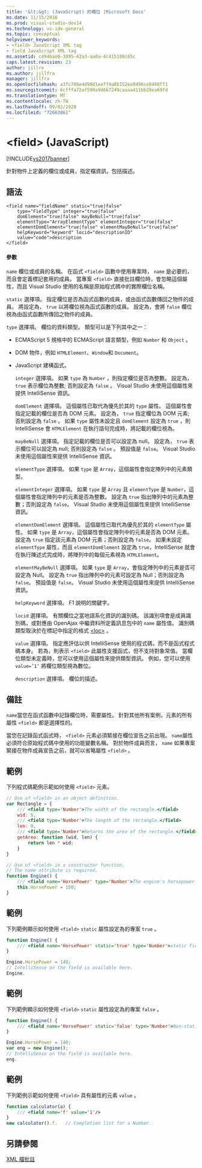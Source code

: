 ```yaml
---
title: '&lt;&gt; (JavaScript) 的欄位 |Microsoft Docs'
ms.date: 11/15/2016
ms.prod: visual-studio-dev14
ms.technology: vs-ide-general
ms.topic: conceptual
helpviewer_keywords:
- <field> JavaScript XML tag
- field JavaScript XML tag
ms.assetid: c494bae0-3095-42a3-aa0a-4c415188c65c
caps.latest.revision: 23
author: jillre
ms.author: jillfra
manager: jillfra
ms.openlocfilehash: a3fc786e4d99d1eaff4a8b152ea9496ce8400ff1
ms.sourcegitcommit: 6cfffa72af599a9d667249caaaa411bb28ea69fd
ms.translationtype: MT
ms.contentlocale: zh-TW
ms.lasthandoff: 09/02/2020
ms.locfileid: "72663861"
---
```

# <a name="ltfieldgt-javascript"></a>&lt;field&gt; (JavaScript)
[!INCLUDE[vs2017banner](../includes/vs2017banner.md)]

針對物件上定義的欄位或成員，指定檔資訊，包括描述。

## <a name="syntax"></a>語法

```
<field name="fieldName" static="true|false"
    type="FieldType" integer="true|false"
    domElement="true|false" mayBeNull="true|false"
    elementType="ArrayElementType" elementInteger="true|false"
    elementDomElement="true|false" elementMayBeNull="true|false"
    helpKeyword="keyword" locid="descriptionID"
    value="code">description
</field>
```

#### <a name="parameters"></a>參數
 `name` 欄位或成員的名稱。 在函式 `<field>` 函數中使用專案時， `name` 是必要的，而且會定義標記套用的成員。 當專案 `<field>` 直接批註欄位時，會忽略這個屬性，而且 Visual Studio 使用的名稱是原始程式碼中的實際欄位名稱。

 `static` 選擇項。 指定欄位是否為函式函數的成員，或由函式函數傳回之物件的成員。 將設定為， `true` 以將欄位視為函式函數的成員。 設定為，會將 `false` 欄位視為由函式函數所傳回之物件的成員。

 `type` 選擇項。 欄位的資料類型。 類型可以是下列其中之一：

- ECMAScript 5 規格中的 ECMAScript 語言類型，例如 `Number` 和 `Object` 。

- DOM 物件，例如 `HTMLElement`、`Window`和 `Document`。

- JavaScript 建構函式。

  `integer` 選擇項。 如果 `type` 為 `Number` ，則指定欄位是否為整數。 設定為， `true` 表示欄位為整數; 否則設定為 `false` 。 Visual Studio 未使用這個屬性來提供 IntelliSense 資訊。

  `domElement` 選擇項。 這個屬性已取代為優先於其的 `type` 屬性。 這個屬性會指定記載的欄位是否為 DOM 元素。 設定為， `true` 指定欄位為 DOM 元素; 否則設定為 `false` 。 如果 `type` 屬性未設定且 `domElement` 設定為 `true` ，則 IntelliSense 會 `HTMLElement` 在執行語句完成時，將記載的欄位視為。

  `mayBeNull` 選擇項。 指定記載的欄位是否可以設定為 null。 設定為， `true` 表示欄位可以設定為 null; 否則設定為 `false` 。 預設值是 `false`。 Visual Studio 未使用這個屬性來提供 IntelliSense 資訊。

  `elementType` 選擇項。 如果 `type` 是 `Array`，這個屬性會指定陣列中的元素類型。

  `elementInteger` 選擇項。 如果 `type` 是 `Array` 且 `elementType` 是 `Number`，這個屬性會指定陣列中的元素是否為整數。 設定為 `true` 指出陣列中的元素為整數；否則設定為 `false`。 Visual Studio 未使用這個屬性來提供 IntelliSense 資訊。

  `elementDomElement` 選擇項。 這個屬性已取代為優先於其的 `elementType` 屬性。 如果 `type` 是 `Array`，這個屬性會指定陣列中的元素是否為 DOM 元素。 設定為 `true` 指定該元素為 DOM 元素；否則設定為 `false`。 如果未設定 `elementType` 屬性，而且 `elementDomElement` 設定為 `true`，IntelliSense 就會在執行陳述式完成時，將陣列中的每個元素視為 `HTMLElement`。

  `elementMayBeNull` 選擇項。 如果 `type` 是 `Array`，會指定陣列中的元素是否可設定為 Null。 設定為 `true` 指出陣列中的元素可設定為 Null；否則設定為 `false`。 預設值是 `false`。 Visual Studio 未使用這個屬性來提供 IntelliSense 資訊。

  `helpKeyword` 選擇項。 F1 說明的關鍵字。

  `locid` 選擇項。 有關欄位之當地語系化資訊的識別碼。 該識別項會是成員識別碼，或對應由 OpenAjax 中繼資料所定義訊息包中的 `name` 屬性值。 識別碼類型取決於在標記中指定的格式 [\<loc>](../ide/loc-javascript.md) 。

  `value` 選擇項。 指定應評估以供 IntelliSense 使用的程式碼，而不是函式程式碼本身。 若為，則表示 `<field>` 此屬性支援函式，但不支持對象常值。 當欄位類型未定義時，您可以使用這個屬性來提供類型資訊。 例如，您可以使用 `value=’1’` 將欄位類型視為數位。

  `description` 選擇項。 欄位的描述。

## <a name="remarks"></a>備註
 `name`當您在函式函數中記錄欄位時，需要屬性。 針對其他所有案例，元素的所有屬性 `<field>` 都是選擇性的。

 當您在記錄函式函式時， `<field>` 元素必須緊接在欄位宣告之前出現。 `name`屬性必須符合原始程式碼中使用的功能變數名稱。 對於物件成員而言， `name` 如果專案緊接在物件成員宣告之前，就可以省略屬性 `<field>` 。

## <a name="example"></a>範例
 下列程式碼範例示範如何使用 `<field>` 元素。

```javascript
// Use of <field> in an object definition.
var Rectangle = {
    /// <field type='Number'>The width of the rectangle.</field>
    wid: 5,
    /// <field type='Number'>The length of the rectangle.</field>
    len: 0,
    /// <field type='Number'>Returns the area of the rectangle.</field>
    getArea: function (wid, len) {
        return len * wid;
    }
}

// Use of <field> in a constructor function.
// The name attribute is required.
function Engine() {
    /// <field name='HorsePower' type='Number'>The engine's horsepower.</field>
    this.HorsePower = 150;
}
```

## <a name="example"></a>範例
 下列範例顯示如何使用 `<field>` `static` 屬性設定為的專案 `true` 。

```javascript
function Engine() {
    /// <field name='HorsePower' static='true' type='Number'>static field desc.</field>
}

Engine.HorsePower = 140;
// IntelliSense on the field is available here.
Engine.

```

## <a name="example"></a>範例
 下列範例顯示如何使用 `<field>` `static` 屬性設定為的專案 `false` 。

```javascript
function Engine() {
    /// <field name='HorsePower' static='false' type='Number'>Non-static field desc.</field>
}

Engine.HorsePower = 140;
var eng = new Engine();
// IntelliSense on the field is available here.
eng.

```

## <a name="example"></a>範例
 下列範例示範如何使用 `<field>` 具有屬性的元素 `value` 。

```javascript
function calculator(a) {
    /// <field name='f' value='1'/>
}
new calculator().f.   // Completion list for a Number.

```

## <a name="see-also"></a>另請參閱
 [XML 檔批註](../ide/xml-documentation-comments-javascript.md)
